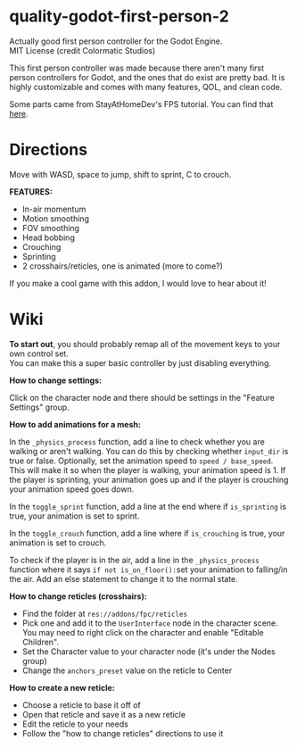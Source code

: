 # quality-godot-first-person-2
Actually good first person controller for the Godot Engine.  
MIT License (credit Colormatic Studios)

This first person controller was made because there aren't many first person controllers for Godot, and the ones that do exist are pretty bad.
It is highly customizable and comes with many features, QOL, and clean code.

Some parts came from StayAtHomeDev's FPS tutorial. You can find that [here](https://www.youtube.com/playlist?list=PLEHvj4yeNfeF6s-UVs5Zx5TfNYmeCiYwf).

# Directions
Move with WASD, space to jump, shift to sprint, C to crouch.

**FEATURES:**
 - In-air momentum
 - Motion smoothing
 - FOV smoothing
 - Head bobbing
 - Crouching
 - Sprinting
 - 2 crosshairs/reticles, one is animated (more to come?)

If you make a cool game with this addon, I would love to hear about it!

# Wiki
**To start out**, you should probably remap all of the movement keys to your own control set.  
You can make this a super basic controller by just disabling everything.

**How to change settings:**  

Click on the character node and there should be settings in the "Feature Settings" group.

**How to add animations for a mesh:**  

In the `_physics_process` function, add a line to check whether you are walking or aren't walking. You can do this by checking whether `input_dir` is true or false. Optionally, set the  animation speed to `speed / base_speed`. This will make it so when the player is walking, your animation speed is 1. If the player is sprinting, your animation goes up and if the player is crouching your animation speed goes down.

In  the `toggle_sprint` function, add a line at the end where if `is_sprinting` is true, your animation is set to sprint.

In the `toggle_crouch` function, add a line where if `is_crouching` is true, your animation is set to crouch.

To check if the player is in the air, add a line in the `_physics_process` function where it says `if not is_on_floor():`set your animation to falling/in the air. Add an else statement to change it to the normal state.

**How to change reticles (crosshairs):**  
- Find the folder at `res://addons/fpc/reticles`
- Pick one and add it to the `UserInterface` node in the character scene. You may need to right click on the character and enable "Editable Children".
- Set the Character value to your character node (it's under the Nodes group)
- Change the `anchors_preset` value on the reticle to Center

**How to create a new reticle:**  
- Choose a reticle to base it off of
- Open that reticle and save it as a new reticle
- Edit the reticle to your needs
- Follow the "how to change reticles" directions to use it

